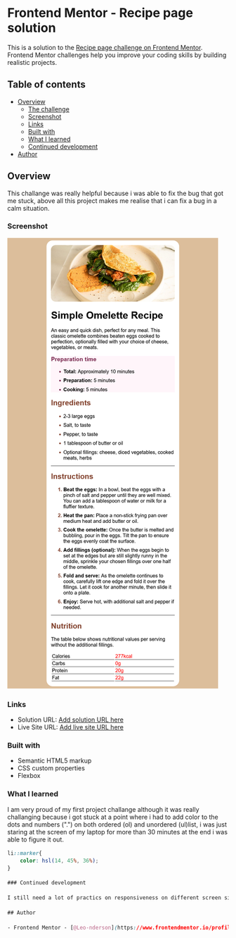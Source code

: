 # Frontend Mentor - Recipe page solution

This is a solution to the [Recipe page challenge on Frontend Mentor](https://www.frontendmentor.io/challenges/recipe-page-KiTsR8QQKm). Frontend Mentor challenges help you improve your coding skills by building realistic projects. 

## Table of contents

- [Overview](#overview)
  - [The challenge](#the-challenge)
  - [Screenshot](#screenshot)
  - [Links](#links)
  - [Built with](#built-with)
  - [What I learned](#what-i-learned)
  - [Continued development](#continued-development)
- [Author](#author)

## Overview
This challange was really helpful because i was able to fix the bug that got me stuck, above all this project makes me realise that i can fix a bug in a calm situation.
### Screenshot

![](./assets/images/Screenshot%20%20Recipe%20page.png)

### Links

- Solution URL: [Add solution URL here](http://127.0.0.1:3000/recipe-page-main/index.html)
- Live Site URL: [Add live site URL here](https://your-live-site-url.com)


### Built with

- Semantic HTML5 markup
- CSS custom properties
- Flexbox

### What I learned

I am very proud of my first project challange although it was really challanging because i got stuck at a point where i had to  add color to the dots and numbers (".") on both ordered (ol) and unordered (ul)list, i was just staring at the screen of my laptop for more than 30 minutes  at the end i was able to figure it out.
```css
li::marker{
    color: hsl(14, 45%, 36%);
}

### Continued development

I still need a lot of practics on responsiveness on different screen sizes.

## Author

- Frontend Mentor - [@Leo-nderson](https://www.frontendmentor.io/profile/yourusername)

